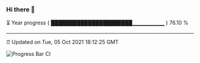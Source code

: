 ### Hi there 👋

⏳ Year progress { ██████████████████████▁▁▁▁▁▁▁▁ } 76.10 %

---

⏰ Updated on Tue, 05 Oct 2021 18:12:25 GMT

![Progress Bar CI](https://github.com/liununu/liununu/workflows/Progress%20Bar%20CI/badge.svg)
